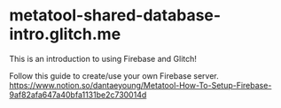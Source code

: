 metatool-shared-database-intro.glitch.me
==================

This is an introduction to using Firebase and Glitch!

Follow this guide to create/use your own Firebase server.
https://www.notion.so/dantaeyoung/Metatool-How-To-Setup-Firebase-9af82afa647a40bfa1131be2c730014d
